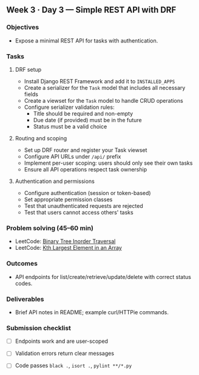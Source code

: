 ## Week 3 · Day 3 — Simple REST API with DRF

### Objectives
- Expose a minimal REST API for tasks with authentication.

### Tasks
1) DRF setup
   - Install Django REST Framework and add it to `INSTALLED_APPS`
   - Create a serializer for the `Task` model that includes all necessary fields
   - Create a viewset for the `Task` model to handle CRUD operations
   - Configure serializer validation rules:
     - Title should be required and non-empty
     - Due date (if provided) must be in the future
     - Status must be a valid choice

2) Routing and scoping
   - Set up DRF router and register your Task viewset
   - Configure API URLs under `/api/` prefix
   - Implement per-user scoping: users should only see their own tasks
   - Ensure all API operations respect task ownership

3) Authentication and permissions
   - Configure authentication (session or token-based)
   - Set appropriate permission classes
   - Test that unauthenticated requests are rejected
   - Test that users cannot access others' tasks

### Problem solving (45–60 min)
- LeetCode: [Binary Tree Inorder Traversal](https://leetcode.com/problems/binary-tree-inorder-traversal/)
- LeetCode: [Kth Largest Element in an Array](https://leetcode.com/problems/kth-largest-element-in-an-array/)

### Outcomes
- API endpoints for list/create/retrieve/update/delete with correct status codes.

### Deliverables
- Brief API notes in README; example curl/HTTPie commands.

### Submission checklist
- [ ] Endpoints work and are user-scoped
- [ ] Validation errors return clear messages
- [ ] Code passes `black .`, `isort .`, `pylint **/*.py`


